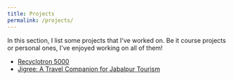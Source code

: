 ```yaml
---
title: Projects
permalink: /projects/
---
```


In this section, I list some projects that I've worked on. Be it course projects or personal ones, I've enjoyed working on all of them!

* [Recyclotron 5000][project-1]
* [Jigree: A Travel Companion for Jabalpur Tourism][project-2]


[project-1]: /projects/recyclotron-5000/
[project-2]: /projects/jigree-travel-companion/